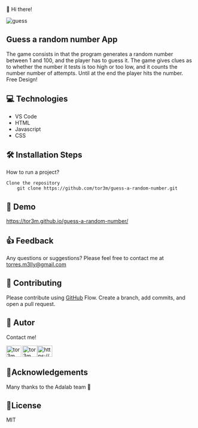 👋 Hi there!

![guess](https://user-images.githubusercontent.com/81690198/138865782-cca624e6-da55-4b11-91a4-a36313c1aae4.png)


## Guess a random number App
The game consists in that the program generates a random number between 1 and 100, and the player has to
guess it. The game gives clues as to whether the number it tests is too high or too low, and it counts the number
number of attempts. Until at the end the player hits the number. Free Design!

## 💻 Technologies
- VS Code
- HTML
- Javascript
- CSS

## 🛠️ Installation Steps 

How to run a project? 

	Clone the repository
        git clone https://github.com/tor3m/guess-a-random-number.git

## 🚀 Demo 

https://tor3m.github.io/guess-a-random-number/

## 👍 Feedback
Any questions or suggestions? Please feel free to contact me at torres.m3lly@gmail.com 

## 🍰 Contributing
Please contribute using [GitHub](https://docs.github.com/en/get-started/quickstart/github-flow) Flow. Create a branch, add commits, and open a pull request.


## 🦸 Autor 
Contact me!

<p><a href="https://github.com/tor3m" target="blank"><img align="left" src=https://user-images.githubusercontent.com/81690198/142497840-2dc56a9d-1648-42bc-a091-9a8a66bce02f.jpeg alt="tor3m" height="30" width="40" /></a><a href="https://twitter.com/maribeltm" target="blank"><img align="center" src="https://raw.githubusercontent.com/rahuldkjain/github-profile-readme-generator/master/src/images/icons/Social/twitter.svg" alt="tor3m" height="30" width="40" /></a><a href="https://www.linkedin.com/in/tor3m/ target="blank"><img align="center" src="https://raw.githubusercontent.com/rahuldkjain/github-profile-readme-generator/master/src/images/icons/Social/linked-in-alt.svg" alt="https://www.linkedin.com/in/tor3m/" height="30" width="40" /></a></p>


## 🤝Acknowledgements 

Many thanks to the Adalab team 💞

## 📝License 

MIT
